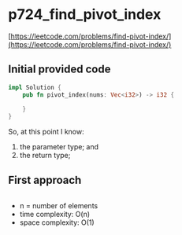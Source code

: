 # p724_find_pivot_index
[https://leetcode.com/problems/find-pivot-index/](https://leetcode.com/problems/find-pivot-index/)

## Initial provided code
```Rust
impl Solution {
    pub fn pivot_index(nums: Vec<i32>) -> i32 {
        
    }
}
```

So, at this point I know:
1. the parameter type; and
2. the return type;

## First approach

```Rust

```
- n = number of elements
- time complexity: O(n)
- space complexity: O(1)